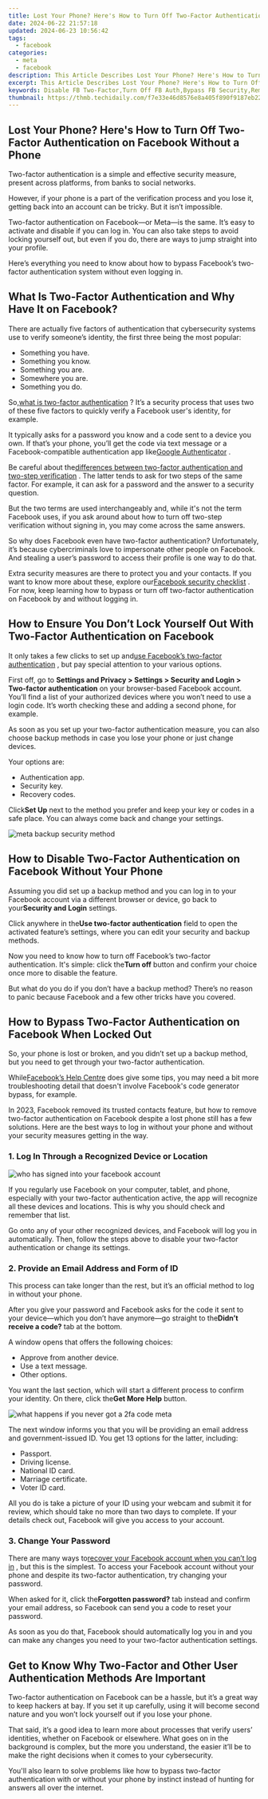 ```yaml
---
title: Lost Your Phone? Here's How to Turn Off Two-Factor Authentication on Facebook Without a Phone
date: 2024-06-22 21:57:18
updated: 2024-06-23 10:56:42
tags:
  - facebook
categories:
  - meta
  - facebook
description: This Article Describes Lost Your Phone? Here's How to Turn Off Two-Factor Authentication on Facebook Without a Phone
excerpt: This Article Describes Lost Your Phone? Here's How to Turn Off Two-Factor Authentication on Facebook Without a Phone
keywords: Disable FB Two-Factor,Turn Off FB Auth,Bypass FB Security,Remove FB Phone Req,Unlink Phone From FB,Reactivate FB without Phone,FB 2FA Removal Guide
thumbnail: https://thmb.techidaily.com/f7e33e46d8576e8a405f890f9187eb22b423a0b9361503ab0ea4cb809046ec66.jpg
---
```


## Lost Your Phone? Here's How to Turn Off Two-Factor Authentication on Facebook Without a Phone

 Two-factor authentication is a simple and effective security measure, present across platforms, from banks to social networks.

 However, if your phone is a part of the verification process and you lose it, getting back into an account can be tricky. But it isn’t impossible.

 Two-factor authentication on Facebook—or Meta—is the same. It’s easy to activate and disable if you can log in. You can also take steps to avoid locking yourself out, but even if you do, there are ways to jump straight into your profile.

 Here’s everything you need to know about how to bypass Facebook’s two-factor authentication system without even logging in.

## What Is Two-Factor Authentication and Why Have It on Facebook?

 There are actually five factors of authentication that cybersecurity systems use to verify someone’s identity, the first three being the most popular:

* Something you have.
* Something you know.
* Something you are.
* Somewhere you are.
* Something you do.

 So,[what is two-factor authentication](https://www.makeuseof.com/tag/what-is-two-factor-authentication-and-why-you-should-use-it/) ? It’s a security process that uses two of these five factors to quickly verify a Facebook user's identity, for example.

 It typically asks for a password you know and a code sent to a device you own. If that’s your phone, you’ll get the code via text message or a Facebook-compatible authentication app like[Google Authenticator](https://www.anrdoezrs.net/links/7251228/type/dlg/sid/UUmuoUeUpU2010808/https://play.google.com/store/apps/details?id=com.google.android.apps.authenticator2&gl=) .

 Be careful about the[differences between two-factor authentication and two-step verification](https://www.makeuseof.com/two-factor-authentication-two-step-verification-meaning/) . The latter tends to ask for two steps of the same factor. For example, it can ask for a password and the answer to a security question.

 But the two terms are used interchangeably and, while it's not the term Facebook uses, if you ask around about how to turn off two-step verification without signing in, you may come across the same answers.

 So why does Facebook even have two-factor authentication? Unfortunately, it’s because cybercriminals love to impersonate other people on Facebook. And stealing a user’s password to access their profile is one way to do that.

 Extra security measures are there to protect you and your contacts. If you want to know more about these, explore our[Facebook security checklist](https://giveaway.makeuseof.com/facebook-checklist) . For now, keep learning how to bypass or turn off two-factor authentication on Facebook by and without logging in.

## How to Ensure You Don’t Lock Yourself Out With Two-Factor Authentication on Facebook

 It only takes a few clicks to set up and[use Facebook’s two-factor authentication](https://www.makeuseof.com/tag/how-to-use-facebook-login-approvals-code-generator-android/) , but pay special attention to your various options.

 First off, go to **Settings and Privacy > Settings > Security and Login > Two-factor authentication** on your browser-based Facebook account. You’ll find a list of your authorized devices where you won’t need to use a login code. It’s worth checking these and adding a second phone, for example.

 As soon as you set up your two-factor authentication measure, you can also choose backup methods in case you lose your phone or just change devices.

Your options are:

* Authentication app.
* Security key.
* Recovery codes.

 Click**Set Up** next to the method you prefer and keep your key or codes in a safe place. You can always come back and change your settings.

![meta backup security method](https://static1.makeuseofimages.com/wordpress/wp-content/uploads/2022/05/facebook-two-factor-authentication-backup-methods.jpg)

## How to Disable Two-Factor Authentication on Facebook Without Your Phone

 Assuming you did set up a backup method and you can log in to your Facebook account via a different browser or device, go back to your**Security and Login** settings.

 Click anywhere in the**Use two-factor authentication** field to open the activated feature’s settings, where you can edit your security and backup methods.

 Now you need to know how to turn off Facebook’s two-factor authentication. It's simple: click the**Turn off** button and confirm your choice once more to disable the feature.

 But what do you do if you don’t have a backup method? There’s no reason to panic because Facebook and a few other tricks have you covered.

## How to Bypass Two-Factor Authentication on Facebook When Locked Out

 So, your phone is lost or broken, and you didn’t set up a backup method, but you need to get through your two-factor authentication.

 While[Facebook’s Help Centre](https://www.facebook.com/help/147926301947841?helpref=faq%5Fcontent) does give some tips, you may need a bit more troubleshooting detail that doesn't involve Facebook's code generator bypass, for example.

 In 2023, Facebook removed its trusted contacts feature, but how to remove two-factor authentication on Facebook despite a lost phone still has a few solutions. Here are the best ways to log in without your phone and without your security measures getting in the way.

### 1\. Log In Through a Recognized Device or Location

![who has signed into your facebook account](https://static1.makeuseofimages.com/wordpress/wp-content/uploads/2023/01/authorized-logins-list-in-facebook-s-two-factor-authentication-settings.jpg)

 If you regularly use Facebook on your computer, tablet, and phone, especially with your two-factor authentication active, the app will recognize all these devices and locations. This is why you should check and remember that list.

 Go onto any of your other recognized devices, and Facebook will log you in automatically. Then, follow the steps above to disable your two-factor authentication or change its settings.

### 2\. Provide an Email Address and Form of ID

 This process can take longer than the rest, but it’s an official method to log in without your phone.

 After you give your password and Facebook asks for the code it sent to your device—which you don’t have anymore—go straight to the**Didn’t receive a code?** tab at the bottom.

A window opens that offers the following choices:

* Approve from another device.
* Use a text message.
* Other options.

 You want the last section, which will start a different process to confirm your identity. On there, click the**Get More Help** button.

![what happens if you never got a 2fa code meta](https://static1.makeuseofimages.com/wordpress/wp-content/uploads/2022/05/facebook-two-factor-authentication-didnt-receive-code-options.jpg)

 The next window informs you that you will be providing an email address and government-issued ID. You get 13 options for the latter, including:

* Passport.
* Driving license.
* National ID card.
* Marriage certificate.
* Voter ID card.

 All you do is take a picture of your ID using your webcam and submit it for review, which should take no more than two days to complete. If your details check out, Facebook will give you access to your account.

### 3\. Change Your Password

 There are many ways to[recover your Facebook account when you can’t log in](https://www.makeuseof.com/tag/recover-facebook-account-longer-log/) , but this is the simplest. To access your Facebook account without your phone and despite its two-factor authentication, try changing your password.

 When asked for it, click the**Forgotten password?** tab instead and confirm your email address, so Facebook can send you a code to reset your password.

 As soon as you do that, Facebook should automatically log you in and you can make any changes you need to your two-factor authentication settings.

## Get to Know Why Two-Factor and Other User Authentication Methods Are Important

 Two-factor authentication on Facebook can be a hassle, but it’s a great way to keep hackers at bay. If you set it up carefully, using it will become second nature and you won’t lock yourself out if you lose your phone.

 That said, it’s a good idea to learn more about processes that verify users’ identities, whether on Facebook or elsewhere. What goes on in the background is complex, but the more you understand, the easier it’ll be to make the right decisions when it comes to your cybersecurity.

 You'll also learn to solve problems like how to bypass two-factor authentication with or without your phone by instinct instead of hunting for answers all over the internet.


<ins class="adsbygoogle"
     style="display:block"
     data-ad-format="autorelaxed"
     data-ad-client="ca-pub-7571918770474297"
     data-ad-slot="1223367746"></ins>



<ins class="adsbygoogle"
     style="display:block"
     data-ad-client="ca-pub-7571918770474297"
     data-ad-slot="8358498916"
     data-ad-format="auto"
     data-full-width-responsive="true"></ins>
